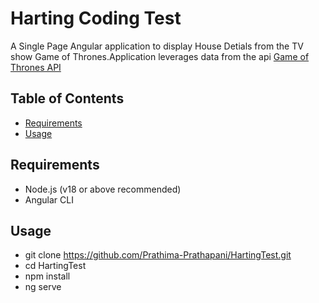 # Harting Coding Test


A Single Page Angular application to display House Detials from the TV show Game of Thrones.Application leverages data from the api [Game of Thrones API](https://anapioficeandfire.com/)

## Table of Contents
- [Requirements](#Requirements)
- [Usage](#usage)

## Requirements
- Node.js (v18 or above recommended)
- Angular CLI

## Usage
- git clone https://github.com/Prathima-Prathapani/HartingTest.git
- cd HartingTest
- npm install
- ng serve 

